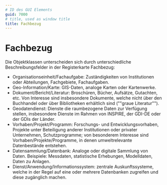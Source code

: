 ```yaml
---
# ID des GUI Elements
guid: 7000
# title, used as window title
title: Fachbezug
---
```


# Fachbezug

Die Objektklassen unterscheiden sich durch unterschiedliche Beschreibungsfelder in der Registerkarte Fachbezug:
- Organisationseinheit/Fachaufgabe: Zuständigkeiten von Institutionen oder Abteilungen, Fachgebiete, Fachaufgaben.
- Geo-Information/Karte: GIS-Daten, analoge Karten oder Kartenwerke.
- Dokument/Bericht/Literatur: Broschüren, Bücher, Aufsätze, Gutachten, etc. Von Interesse sind insbesondere Dokumente, welche nicht über den Buchhandel oder über Bibliotheken erhältlich sind (""graue Literatur"").
- Geodatendienst: Dienste die raumbezogene Daten zur Verfügung stellen, insbesondere Dienste im Rahmen von INSPIRE, der GDI-DE oder der GDIs der Länder.
- Vorhaben/Projekt/Programm: Forschungs- und Entwicklungsvorhaben, Projekte unter Beteiligung anderer Institutionen oder privater Unternehmen, Schutzprogramme; von besonderem Interesse sind Vorhaben/Projekte/Programme, in denen umweltrelevante Datenbestände entstehen.
- Datensammlung/Datenbank: Analoge oder digitale Sammlung von Daten. Beispiele: Messdaten, statistische Erhebungen, Modelldaten, Daten zu Anlagen.
- Dienst/Anwendung/Informationssystem: zentrale Auskunftssysteme, welche in der Regel auf eine oder mehrere Datenbanken zugreifen und diese zugänglich machen.

